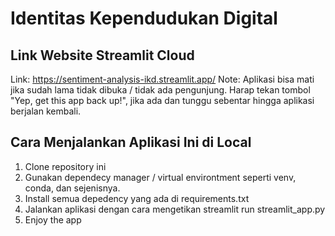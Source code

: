 # Identitas Kependudukan Digital

## Link Website Streamlit Cloud
Link: https://sentiment-analysis-ikd.streamlit.app/
Note: Aplikasi bisa mati jika sudah lama tidak dibuka / tidak ada pengunjung.
Harap tekan tombol "Yep, get this app back up!", jika ada dan tunggu sebentar hingga aplikasi berjalan kembali.

## Cara Menjalankan Aplikasi Ini di Local

1. Clone repository ini
2. Gunakan dependecy manager / virtual environtment seperti venv, conda, dan sejenisnya.
3. Install semua depedency yang ada di requirements.txt
4. Jalankan aplikasi dengan cara mengetikan streamlit run streamlit_app.py
5. Enjoy the app
